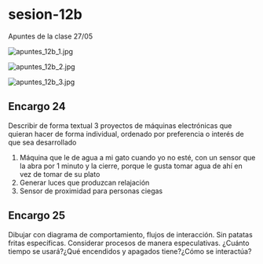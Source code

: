 # sesion-12b

Apuntes de la clase 27/05

![apuntes_12b_1.jpg](./archivos/apuntes_12b_1.jpg)

![apuntes_12b_2.jpg](./archivos/apuntes_12b_2.jpg)

![apuntes_12b_3.jpg](./archivos/apuntes_12b_3.jpg)

## Encargo 24

Describir de forma textual 3 proyectos de máquinas electrónicas que quieran hacer de forma individual, ordenado por preferencia o interés de que sea desarrollado

1. Máquina que le de agua a mi gato cuando yo no esté, con un sensor que la abra por 1 minuto y la cierre, porque le gusta tomar agua de ahí en vez de tomar de su plato
2. Generar luces que produzcan relajación
3. Sensor de proximidad para personas ciegas

## Encargo 25

Dibujar con diagrama de comportamiento, flujos de interacción. Sin patatas fritas específicas. Considerar procesos de manera especulativas. ¿Cuánto tiempo se usará?¿Qué encendidos y apagados tiene?¿Cómo se interactúa?
